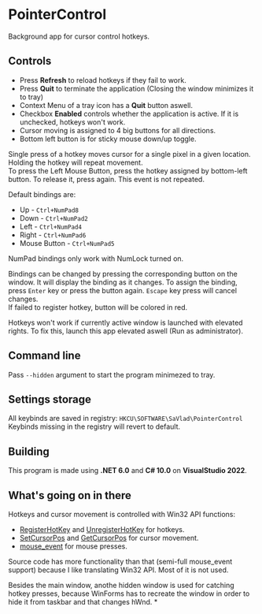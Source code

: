 # PointerControl
Background app for cursor control hotkeys.

## Controls
* Press **Refresh** to reload hotkeys if they fail to work.
* Press **Quit** to terminate the application (Closing the window minimizes it to tray)
* Context Menu of a tray icon has a **Quit** button aswell.
* Checkbox **Enabled** controls whether the application is active. If it is unchecked, hotkeys won't work.
* Cursor moving is assigned to 4 big buttons for all directions.
* Bottom left button is for sticky mouse down/up toggle.

Single press of a hotkey moves cursor for a single pixel in a given location. Holding the hotkey will repeat movement.  
To press the Left Mouse Button, press the hotkey assigned by bottom-left button. To release it, press again. This event is not repeated.

Default bindings are:
* Up - `Ctrl+NumPad8`
* Down - `Ctrl+NumPad2`
* Left - `Ctrl+NumPad4`
* Right - `Ctrl+NumPad6`
* Mouse Button - `Ctrl+NumPad5`

NumPad bindings only work with NumLock turned on.

Bindings can be changed by pressing the corresponding button on the window. It will display the binding as it changes.
To assign the binding, press `Enter` key or press the button again. `Escape` key press will cancel changes.  
If failed to register hotkey, button will be colored in red.

Hotkeys won't work if currently active window is launched with elevated rights. To fix this, launch this app elevated aswell (Run as administrator).

## Command line
Pass `--hidden` argument to start the program minimezed to tray.

## Settings storage
All keybinds are saved in registry: `HKCU\SOFTWARE\SaVlad\PointerControl`  
Keybinds missing in the registry will revert to default.

## Building
This program is made using **.NET 6.0** and **C# 10.0** on **VisualStudio 2022**.

## What's going on in there
Hotkeys and cursor movement is controlled with Win32 API functions:
* [RegisterHotKey](https://docs.microsoft.com/en-us/windows/win32/api/winuser/nf-winuser-registerhotkey) and [UnregisterHotKey](https://docs.microsoft.com/en-us/windows/win32/api/winuser/nf-winuser-unregisterhotkey) for hotkeys.
* [SetCursorPos](https://docs.microsoft.com/en-us/windows/win32/api/winuser/nf-winuser-setcursorpos) and [GetCursorPos](https://docs.microsoft.com/en-us/windows/win32/api/winuser/nf-winuser-getcursorpos) for cursor movement.
* [mouse_event](https://docs.microsoft.com/en-us/windows/win32/api/winuser/nf-winuser-mouse_event) for mouse presses.

Source code has more functionality than that (semi-full mouse_event support) because I like translating Win32 API. Most of it is not used.

Besides the main window, anothe hidden window is used for catching hotkey presses, because WinForms has to recreate the window in order to hide it from taskbar and that changes hWnd.
* 
